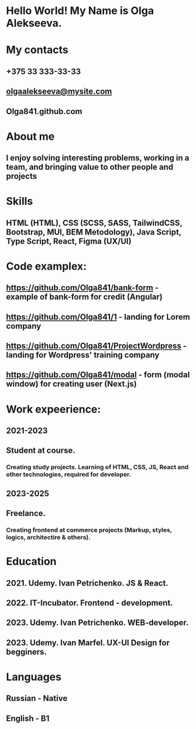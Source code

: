 # Hello World! My Name is Olga Alekseeva.

# My contacts
## +375 33 333-33-33
## olgaalekseeva@mysite.com
## Olga841.github.com

# About me
## I enjoy solving interesting problems, working in a team, and bringing value to other people and projects

# Skills
## HTML (HTML), CSS (SCSS, SASS, TailwindCSS, Bootstrap, MUI, BEM Metodology), Java Script, Type Script, React, Figma (UX/UI)

# Code examplex: 
## https://github.com/Olga841/bank-form - example of bank-form for credit (Angular)
## https://github.com/Olga841/1 - landing for Lorem company
## https://github.com/Olga841/ProjectWordpress - landing for Wordpress' training company
## https://github.com/Olga841/modal - form (modal window) for creating user (Next.js)

# Work expeerience:
## 2021-2023
## Student at course.
### Creating study projects. Learning of HTML, CSS, JS, React and other technologies, required for developer.

## 2023-2025
## Freelance.
### Creating frontend at commerce projects (Markup, styles, logics, architectire & others).

# Education
## 2021. Udemy. Ivan Petrichenko. JS & React.
## 2022. IT-Incubator. Frontend - development.
## 2023. Udemy. Ivan Petrichenko. WEB-developer.
## 2023. Udemy. Ivan Marfel. UX-UI Design for begginers.

# Languages
## Russian - Native
## English - B1
